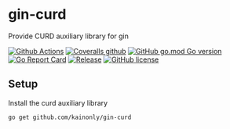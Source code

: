 # gin-curd

Provide CURD auxiliary library for gin

[![Github Actions](https://img.shields.io/github/workflow/status/kainonly/gin-curd/release?style=flat-square)](https://github.com/kainonly/gin-curd/actions)
[![Coveralls github](https://img.shields.io/coveralls/github/kainonly/gin-curd.svg?style=flat-square)](https://coveralls.io/github/kainonly/gin-curd)
[![GitHub go.mod Go version](https://img.shields.io/github/go-mod/go-version/kainonly/gin-curd?style=flat-square)](https://github.com/kainonly/gin-curd)
[![Go Report Card](https://goreportcard.com/badge/github.com/kainonly/gin-curd?style=flat-square)](https://goreportcard.com/report/github.com/kainonly/gin-curd)
[![Release](https://img.shields.io/github/v/release/kainonly/gin-curd.svg?style=flat-square)](https://github.com/kainonly/gin-curd)
[![GitHub license](https://img.shields.io/badge/license-MIT-blue.svg?style=flat-square)](https://raw.githubusercontent.com/kainonly/gin-curd/master/LICENSE)

## Setup

Install the curd auxiliary library

```shell script
go get github.com/kainonly/gin-curd
```

